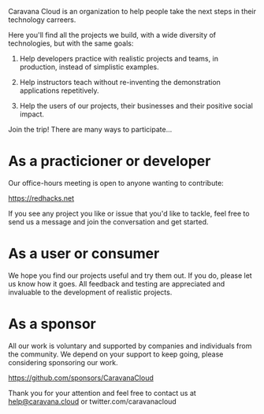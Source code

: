 Caravana Cloud is an organization to help people take the next steps in their technology carreers.

Here you'll find all the projects we build, with a wide diversity of technologies, but with the same goals:

1. Help developers practice with realistic projects and teams, in production, instead of simplistic examples.

2. Help instructors teach without re-inventing the demonstration applications repetitively.

3. Help the users of our projects, their businesses and their positive social impact.

Join the trip! There are many ways to participate...

# As a practicioner or developer

Our office-hours meeting is open to anyone wanting to contribute:

https://redhacks.net

If you see any project you like or issue that you'd like to tackle, feel free to send us a message and join the conversation and get started. 

# As a user or consumer

We hope you find our projects useful and try them out. If you do, please let us know how it goes.
All feedback and testing are appreciated and invaluable to the development of realistic projects.

# As a sponsor

All our work is voluntary and supported by companies and individuals from the community.
We depend on your support to keep going, please considering sponsoring our work.

https://github.com/sponsors/CaravanaCloud

Thank you for your attention and feel free to contact us at help@caravana.cloud or twitter.com/caravanacloud

